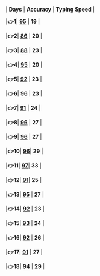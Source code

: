 | **Days**  |   **Accuracy**   | **Typing Speed** |    

                    
|**👉1**| [**95**](https://github.com/cleanhand/phase-1-BHAGYASREE200/blob/main/typing%20speed/Day1.md) | **19**  |                 
                                  
|**👉2**| [**86**](https://github.com/cleanhand/phase-1-BHAGYASREE200/blob/main/typing%20speed/Day2.md) | **20**  |                  
                   
|**👉3**| [**88**](https://github.com/cleanhand/phase-1-BHAGYASREE200/blob/main/typing%20speed/Day3.md) | **23**  | 

|**👉4**| [**95**](https://github.com/cleanhand/phase-1-BHAGYASREE200/blob/main/typing%20speed/Day4.md) | **20**  | 

|**👉5**| [**92**](https://github.com/cleanhand/phase-1-BHAGYASREE200/blob/main/typing%20speed/Day5.md) | **23**  | 

|**👉6**| [**96**](https://github.com/cleanhand/phase-1-BHAGYASREE200/blob/main/typing%20speed/Day6.md) | **23**  | 

|**👉7**| [**91**](https://github.com/cleanhand/phase-1-BHAGYASREE200/blob/main/typing%20speed/Day7.md) | **24**  | 

|**👉8**| [**96**](https://github.com/cleanhand/phase-1-BHAGYASREE200/blob/main/typing%20speed/Day8.md) | **27**  | 

|**👉9**| [**96**](https://github.com/cleanhand/phase-1-BHAGYASREE200/blob/main/typing%20speed/Day9.md) | **27**  | 

|**👉10**| [**96**](https://github.com/cleanhand/phase-1-BHAGYASREE200/blob/main/typing%20speed/Day10.md)| **29**  | 

|**👉11**| [**97**](https://github.com/cleanhand/phase-1-BHAGYASREE200/blob/main/typing%20speed/Day11.md)| **33**  | 

|**👉12**| [**91**](https://github.com/cleanhand/phase-1-BHAGYASREE200/blob/main/typing%20speed/Day12.md)| **25**  | 

|**👉13**| [**95**](https://github.com/cleanhand/phase-1-BHAGYASREE200/blob/main/typing%20speed/Day13.md) | **27**  | 

|**👉14**| [**92**](https://github.com/cleanhand/phase-1-BHAGYASREE200/blob/main/typing%20speed/Day14.md) | **23**  | 

|**👉15**| [**93**](https://github.com/cleanhand/phase-1-BHAGYASREE200/blob/main/typing%20speed/Day14.md) | **24**  | 

|**👉16**| [**92**](https://github.com/cleanhand/phase-1-BHAGYASREE200/blob/main/typing%20speed/Day16.md) | **26**  | 

|**👉17**| [**91**](https://github.com/cleanhand/phase-1-BHAGYASREE200/blob/main/typing%20speed/Day17.md) | **27**  | 

|**👉18**| [**94**](https://github.com/cleanhand/phase-1-BHAGYASREE200/blob/main/typing%20speed/Day18.md) | **29**  | 





